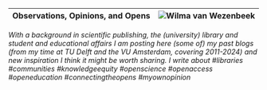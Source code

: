 
| Observations, Opinions, and Opens  |![Wilma van Wezenbeek](https://github.com/wvanwezenbeek/github.io/blob/5b4d81860da96da2500da50624a9b838de53ab25/_posts/Foto-KB.png) |
|:----:|:----:|

*With a background in scientific publishing, the (university) library and student and educational affairs I am posting here (some of) my past blogs (from my time at TU Delft and the VU Amsterdam, covering 2011-2024) and new inspiration I think it might be worth sharing. I write about #libraries #communities #knowledgeequity #openscience #openaccess #openeducation #connectingtheopens #myownopinion*
